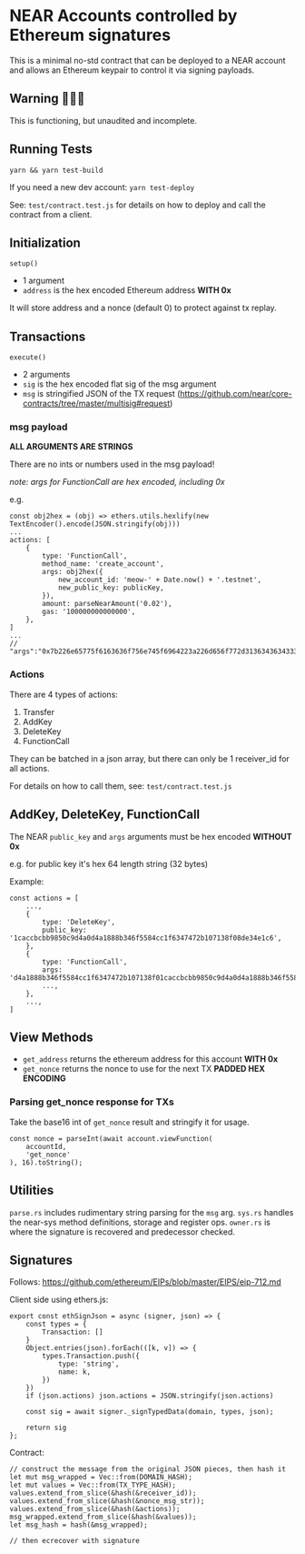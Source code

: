 # NEAR Accounts controlled by Ethereum signatures

This is a minimal no-std contract that can be deployed to a NEAR account and allows an Ethereum keypair to control it via signing payloads.

## Warning 🚨🚨🚨

This is functioning, but unaudited and incomplete.

## Running Tests

`yarn && yarn test-build`

If you need a new dev account: `yarn test-deploy`

See: `test/contract.test.js` for details on how to deploy and call the contract from a client.

## Initialization

`setup()`

- 1 argument
- `address` is the hex encoded Ethereum address **WITH 0x**

It will store address and a nonce (default 0) to protect against tx replay.

## Transactions

`execute()`

- 2 arguments
- `sig` is the hex encoded flat sig of the msg argument
- `msg` is stringified JSON of the TX request (https://github.com/near/core-contracts/tree/master/multisig#request)

### msg payload

**ALL ARGUMENTS ARE STRINGS**

There are no ints or numbers used in the msg payload!

*note: args for FunctionCall are hex encoded, including 0x*

e.g.

```
const obj2hex = (obj) => ethers.utils.hexlify(new TextEncoder().encode(JSON.stringify(obj)))
...
actions: [
	{
		type: 'FunctionCall',
		method_name: 'create_account',
		args: obj2hex({
			new_account_id: 'meow-' + Date.now() + '.testnet',
			new_public_key: publicKey,
		}),
		amount: parseNearAmount('0.02'),
		gas: '100000000000000',
	},
]
...
// "args":"0x7b226e65775f6163636f756e745f6964223a226d656f772d313634363433393030363738312e746573746e6574222c226e65775f7075626c69635f6b6579223a22656432353531393a327677456d413535376a586352576a6771314c393252435244756d4d36474359705567414e62793867534433227d"
```

### Actions

There are 4 types of actions:
1. Transfer
2. AddKey
3. DeleteKey
4. FunctionCall

They can be batched in a json array, but there can only be 1 receiver_id for all actions.

For details on how to call them, see: `test/contract.test.js`

## AddKey, DeleteKey, FunctionCall

The NEAR `public_key` and `args` arguments must be hex encoded **WITHOUT 0x**

e.g. for public key it's hex 64 length string (32 bytes)

Example:
```
const actions = [
	...,
	{
		type: 'DeleteKey',
		public_key: '1caccbcbb9850c9d4a0d4a1888b346f5584cc1f6347472b107138f08de34e1c6',
	},
	{
		type: 'FunctionCall',
		args: 'd4a1888b346f5584cc1f6347472b107138f01caccbcbb9850c9d4a0d4a1888b346f5584cc1f6347472b107138f08de34e1c66347472b107138',
		...,
	},
	...,
]
```

## View Methods

- `get_address` returns the ethereum address for this account **WITH 0x**
- `get_nonce` returns the nonce to use for the next TX **PADDED HEX ENCODING**

### Parsing get_nonce response for TXs

Take the base16 int of `get_nonce` result and stringify it for usage.
```
const nonce = parseInt(await account.viewFunction(
	accountId,
	'get_nonce'
), 16).toString();
```

## Utilities

`parse.rs` includes rudimentary string parsing for the `msg` arg.
`sys.rs` handles the near-sys method definitions, storage and register ops.
`owner.rs` is where the signature is recovered and predecessor checked.

## Signatures

Follows:
https://github.com/ethereum/EIPs/blob/master/EIPS/eip-712.md

Client side using ethers.js:
```
export const ethSignJson = async (signer, json) => {
	const types = {
		Transaction: []
	}
	Object.entries(json).forEach(([k, v]) => {
		types.Transaction.push({
			type: 'string',
			name: k,
		})
	})
	if (json.actions) json.actions = JSON.stringify(json.actions)

	const sig = await signer._signTypedData(domain, types, json);

	return sig
};
```
Contract:
```
// construct the message from the original JSON pieces, then hash it
let mut msg_wrapped = Vec::from(DOMAIN_HASH);
let mut values = Vec::from(TX_TYPE_HASH);
values.extend_from_slice(&hash(&receiver_id));
values.extend_from_slice(&hash(&nonce_msg_str));
values.extend_from_slice(&hash(&actions));
msg_wrapped.extend_from_slice(&hash(&values));
let msg_hash = hash(&msg_wrapped);

// then ecrecover with signature
```

